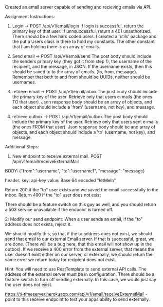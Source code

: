 Created an email server capable of sending and recieving emails via API.

Assignment Instructions:

1. Login -> POST /api/v1/email/login
If login is successful, return the primary key of that user. If unnsuccessful, return a 401 unauthorized.
There should be a few hard coded users. I created a 'utils' package and the put a Users class in there to hold my constants. The other constant that I am holding there is an array of emails.

2. Send email -> POST /api/v1/email/send
The post body should include the senders primary key (they got it from step 1), the username of the recipient, and the message, in JSON.
If the username exists, then this should be saved to to the array of emails. (to, from, message). Remember that both to and from should be UUIDs, neither should be usernames.

3. retrieve email -> POST /api/v1/email/inbox
The post body should include the primary key of the user. Retrieve only that users e-mails (the ones TO that user). Json response body should be an array of objects, and each object should include a 'from' (username, not key), and message.

4. retrieve outbox -> POST /api/v1/email/outbox
The post body should include the primary key of the user. Retrieve only that users sent e-mails (the ones FROM that user). Json response body should be and array of objects, and each object should include a 'to' (username, not key), and message.

Additional Steps:

1. New endpoint to receive external mail.
POST /api/v1/email/receiveExternalMail

BODY:
{"from":"username",
"to":"username1",
"message": "message}

header: 
key: api-key
value: Base 64 encoded "letMeIn"

Return 200 if the "to" user exists and we saved the email successfully to the inbox.
Return 400 if the "to" user does not exist

There should be a feature switch on this guy as well, and you should return a 503 service unavailable if the endpoint is turned off.

2: Modify our send endpoint:
When a user sends an email, if the "to" address does not exists, reject it.

We should modify this, so that if the to address does not exist, we should send that email to our external Email server. If that is successful, great, we are done. (There will be a bug here, that this email will not show up in the outbox). 
If we receive a 400 error from the external server, that means the user doesn't exist either on our server, or externally, we should return the same error we return today for recipient does not exist.

Hint: You will need to use RestTemplate to send external API calls.
The address of the external server must be in configuration.
There should be a feature switch to turn off sending externally. In this case, we would just say the user does not exist. 

https://ti-timeserver.herokuapp.com/api/v1/email/receiveExternalMail - point to this receive endpoint to test your apps ability to send externally.
